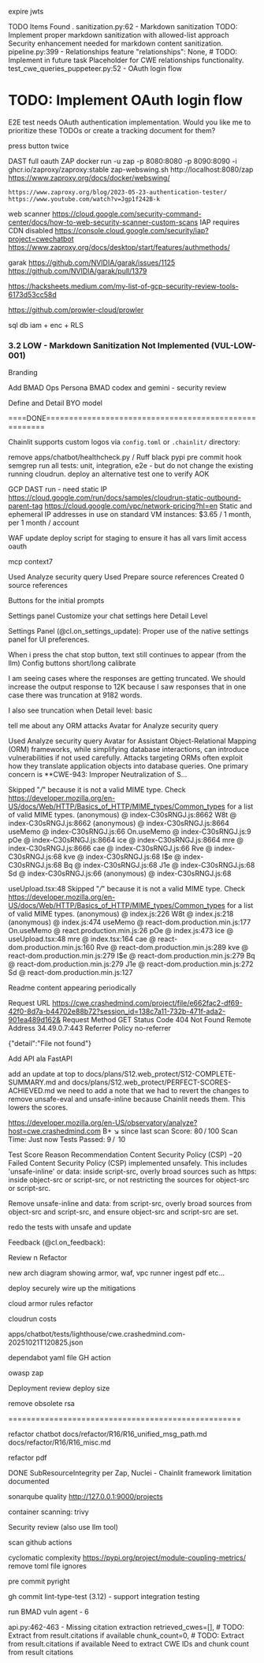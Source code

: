 
expire  jwts



TODO Items Found
.
sanitization.py:62 - Markdown sanitization
TODO: Implement proper markdown sanitization with allowed-list approach
Security enhancement needed for markdown content sanitization.
pipeline.py:399 - Relationships feature
"relationships": None,  # TODO: Implement in future task
Placeholder for CWE relationships functionality.
test_cwe_queries_puppeteer.py:52 - OAuth login flow
# TODO: Implement OAuth login flow
E2E test needs OAuth authentication implementation.
Would you like me to prioritize these TODOs or create a tracking document for them?


press button twice



DAST full oauth
    ZAP
    docker run -u zap -p 8080:8080 -p 8090:8090 -i ghcr.io/zaproxy/zaproxy:stable zap-webswing.sh
        http://localhost:8080/zap
        https://www.zaproxy.org/docs/docker/webswing/

    https://www.zaproxy.org/blog/2023-05-23-authentication-tester/
    https://www.youtube.com/watch?v=Jgp1f242B-k

web scanner https://cloud.google.com/security-command-center/docs/how-to-web-security-scanner-custom-scans
    IAP requires CDN disabled
    https://console.cloud.google.com/security/iap?project=cwechatbot
    https://www.zaproxy.org/docs/desktop/start/features/authmethods/


garak
https://github.com/NVIDIA/garak/issues/1125
https://github.com/NVIDIA/garak/pull/1379




https://hacksheets.medium.com/my-list-of-gcp-security-review-tools-6173d53cc58d

https://github.com/prowler-cloud/prowler



sql db iam + enc + RLS

### 3.2 LOW - Markdown Sanitization Not Implemented (VUL-LOW-001)




Branding 

Add BMAD Ops Persona
BMAD codex and gemini - security review


Define and Detail BYO model 




====DONE======================================================

Chainlit supports custom logos via `config.toml` or `.chainlit/` directory:


remove apps/chatbot/healthcheck.py
/ Ruff black pypi pre commit hook
semgrep
run all tests: unit, integration, e2e - but do not change the existing running cloudrun. deploy an alternative test one to verify AOK

GCP DAST run - need static IP 
    https://cloud.google.com/run/docs/samples/cloudrun-static-outbound-parent-tag
    https://cloud.google.com/vpc/network-pricing?hl=en Static and ephemeral IP addresses in use on standard VM instances: $3.65 / 1 month, per 1 month / account

WAF
update deploy script for staging to ensure it has all vars
limit access oauth



mcp context7


Used Analyze security query
Used Prepare source references
Created 0 source references

Buttons for the initial prompts

Settings panel
Customize your chat settings here
Detail Level

Settings Panel (@cl.on_settings_update): Proper use of the native settings panel for UI preferences.


When i press the chat stop button, text still continues to appear (from the llm)
Config buttons short/long calibrate



I am seeing cases where the responses are getting truncated.
We should increase the output response to 12K because I saw responses that in one case there was truncation at 9182 words.

I also see truncation when Detail level: basic

tell me about any ORM attacks
Avatar for Analyze security query

Used
Analyze security query
Avatar for Assistant
Object-Relational Mapping (ORM) frameworks, while simplifying database interactions, can introduce vulnerabilities if not used carefully. Attacks targeting ORMs often exploit how they translate application objects into database queries.
One primary concern is **CWE-943: Improper Neutralization of S...



 Skipped "*/*" because it is not a valid MIME type. Check https://developer.mozilla.org/en-US/docs/Web/HTTP/Basics_of_HTTP/MIME_types/Common_types for a list of valid MIME types.
(anonymous) @ index-C30sRNGJ.js:8662
W8t @ index-C30sRNGJ.js:8662
(anonymous) @ index-C30sRNGJ.js:8664
useMemo @ index-C30sRNGJ.js:66
On.useMemo @ index-C30sRNGJ.js:9
pOe @ index-C30sRNGJ.js:8664
ice @ index-C30sRNGJ.js:8664
mre @ index-C30sRNGJ.js:8666
cae @ index-C30sRNGJ.js:66
Rve @ index-C30sRNGJ.js:68
kve @ index-C30sRNGJ.js:68
I$e @ index-C30sRNGJ.js:68
Bq @ index-C30sRNGJ.js:68
J1e @ index-C30sRNGJ.js:68
Sd @ index-C30sRNGJ.js:66
(anonymous) @ index-C30sRNGJ.js:68


useUpload.tsx:48 Skipped "*/*" because it is not a valid MIME type. Check https://developer.mozilla.org/en-US/docs/Web/HTTP/Basics_of_HTTP/MIME_types/Common_types for a list of valid MIME types.
(anonymous) @ index.js:226
W8t @ index.js:218
(anonymous) @ index.js:474
useMemo @ react-dom.production.min.js:177
On.useMemo @ react.production.min.js:26
pOe @ index.js:473
ice @ useUpload.tsx:48
mre @ index.tsx:164
cae @ react-dom.production.min.js:160
Rve @ react-dom.production.min.js:289
kve @ react-dom.production.min.js:279
I$e @ react-dom.production.min.js:279
Bq @ react-dom.production.min.js:279
J1e @ react-dom.production.min.js:272
Sd @ react-dom.production.min.js:127

Readme content appearing periodically


Request URL
https://cwe.crashedmind.com/project/file/e662fac2-df69-42f0-8d7a-b44702e88b72?session_id=138c7a11-732b-471f-ada2-901ea489d162&
Request Method
GET
Status Code
404 Not Found
Remote Address
34.49.0.7:443
Referrer Policy
no-referrer

{"detail":"File not found"}


Add API ala FastAPI



add an update at top to docs/plans/S12.web_protect/S12-COMPLETE-SUMMARY.md and docs/plans/S12.web_protect/PERFECT-SCORES-ACHIEVED.md we need to add a note that we had to revert the changes to remove unsafe-eval and unsafe-inline because Chainlit needs them. This lowers the scores.

https://developer.mozilla.org/en-US/observatory/analyze?host=cwe.crashedmind.com
B+
↘︎ since last scan
Score: 80 / 100
Scan Time: Just now
Tests Passed: 9 /  10

Test	Score	Reason	Recommendation
Content Security Policy (CSP)
−20 Failed
Content Security Policy (CSP) implemented unsafely. This includes 'unsafe-inline' or data: inside script-src, overly broad sources such as https: inside object-src or script-src, or not restricting the sources for object-src or script-src.

Remove unsafe-inline and data: from script-src, overly broad sources from object-src and script-src, and ensure object-src and script-src are set.

redo the tests with unsafe and update

Feedback (@cl.on_feedback): 

Review n Refactor

new arch diagram showing armor, waf, vpc runner ingest pdf etc...

deploy securely
wire up the mitigations

cloud armor rules refactor

cloudrun costs

apps/chatbot/tests/lighthouse/cwe.crashedmind.com-20251021T120825.json



dependabot yaml file
GH action

owasp zap

Deployment
    review deploy size


remove obsolete rsa

===================================================

refactor chatbot
    docs/refactor/R16/R16_unified_msg_path.md
    docs/refactor/R16/R16_misc.md

refactor pdf

DONE SubResourceIntegrity per Zap, Nuclei - Chainlit framework limitation documented

sonarqube quality http://127.0.0.1:9000/projects

container scanning: trivy

Security review (also use llm tool)

scan github actions


cyclomatic complexity
https://pypi.org/project/module-coupling-metrics/
remove toml file ignores


pre commit pyright



gh commit lint-type-test (3.12) - support integration testing

run BMAD vuln agent - 6

api.py:462-463 - Missing citation extraction
retrieved_cwes=[],  # TODO: Extract from result.citations if available
chunk_count=0,  # TODO: Extract from result.citations if available
Need to extract CWE IDs and chunk count from result citations